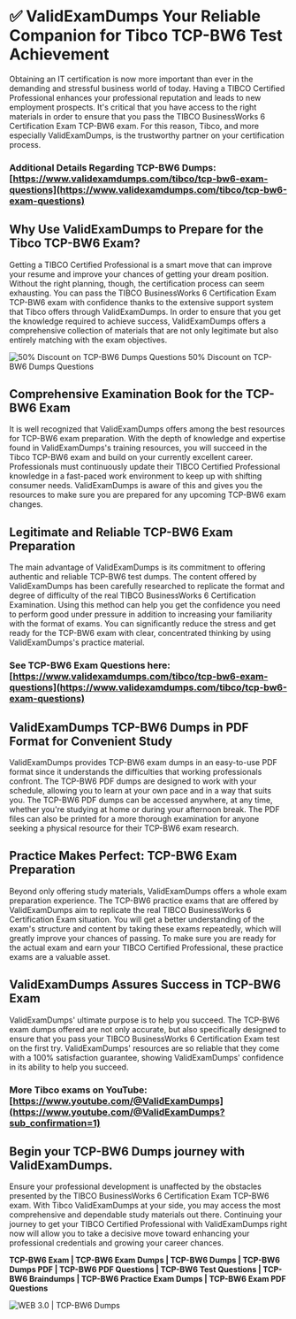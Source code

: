# ✅ ValidExamDumps Your Reliable Companion for Tibco TCP-BW6 Test Achievement
Obtaining an IT certification is now more important than ever in the demanding and stressful business world of today. Having a TIBCO Certified Professional enhances your professional reputation and leads to new employment prospects. It's critical that you have access to the right materials in order to ensure that you pass the TIBCO BusinessWorks 6 Certification Exam TCP-BW6 exam. For this reason, Tibco, and more especially ValidExamDumps, is the trustworthy partner on your certification process.

### Additional Details Regarding TCP-BW6 Dumps: **[https://www.validexamdumps.com/tibco/tcp-bw6-exam-questions](https://www.validexamdumps.com/tibco/tcp-bw6-exam-questions)**


## Why Use ValidExamDumps to Prepare for the Tibco TCP-BW6 Exam?
Getting a TIBCO Certified Professional is a smart move that can improve your resume and improve your chances of getting your dream position. Without the right planning, though, the certification process can seem exhausting. You can pass the TIBCO BusinessWorks 6 Certification Exam TCP-BW6 exam with confidence thanks to the extensive support system that Tibco offers through ValidExamDumps. In order to ensure that you get the knowledge required to achieve success, ValidExamDumps offers a comprehensive collection of materials that are not only legitimate but also entirely matching with the exam objectives.

![ 50% Discount on TCP-BW6 Dumps Questions
50% Discount on TCP-BW6 Dumps Questions](https://www.validexamdumps.com/uploads/banners/1705933924_Latest_Exam_B-14.png)

## Comprehensive Examination Book for the TCP-BW6 Exam
It is well recognized that ValidExamDumps offers among the best resources for TCP-BW6 exam preparation. With the depth of knowledge and expertise found in ValidExamDumps's training resources, you will succeed in the Tibco TCP-BW6 exam and build on your currently excellent career. Professionals must continuously update their TIBCO Certified Professional knowledge in a fast-paced work environment to keep up with shifting consumer needs. ValidExamDumps is aware of this and gives you the resources to make sure you are prepared for any upcoming TCP-BW6 exam changes.


## Legitimate and Reliable TCP-BW6 Exam Preparation
The main advantage of ValidExamDumps is its commitment to offering authentic and reliable TCP-BW6 test dumps. The content offered by ValidExamDumps has been carefully researched to replicate the format and degree of difficulty of the real TIBCO BusinessWorks 6 Certification Examination. Using this method can help you get the confidence you need to perform good under pressure in addition to increasing your familiarity with the format of exams. You can significantly reduce the stress and get ready for the TCP-BW6 exam with clear, concentrated thinking by using ValidExamDumps's practice material.


### See TCP-BW6 Exam Questions here: **[https://www.validexamdumps.com/tibco/tcp-bw6-exam-questions](https://www.validexamdumps.com/tibco/tcp-bw6-exam-questions)**


## ValidExamDumps TCP-BW6 Dumps in PDF Format for Convenient Study
ValidExamDumps provides TCP-BW6 exam dumps in an easy-to-use PDF format since it understands the difficulties that working professionals confront. The TCP-BW6 PDF dumps are designed to work with your schedule, allowing you to learn at your own pace and in a way that suits you. The TCP-BW6 PDF dumps can be accessed anywhere, at any time, whether you're studying at home or during your afternoon break. The PDF files can also be printed for a more thorough examination for anyone seeking a physical resource for their TCP-BW6 exam research.


## Practice Makes Perfect: TCP-BW6 Exam Preparation
Beyond only offering study materials, ValidExamDumps offers a whole exam preparation experience. The TCP-BW6 practice exams that are offered by ValidExamDumps aim to replicate the real TIBCO BusinessWorks 6 Certification Exam situation. You will get a better understanding of the exam's structure and content by taking these exams repeatedly, which will greatly improve your chances of passing. To make sure you are ready for the actual exam and earn your TIBCO Certified Professional, these practice exams are a valuable asset.


## ValidExamDumps Assures Success in TCP-BW6 Exam
ValidExamDumps' ultimate purpose is to help you succeed. The TCP-BW6 exam dumps offered are not only accurate, but also specifically designed to ensure that you pass your TIBCO BusinessWorks 6 Certification Exam test on the first try. ValidExamDumps' resources are so reliable that they come with a 100% satisfaction guarantee, showing ValidExamDumps' confidence in its ability to help you succeed.


### More Tibco exams on YouTube: **[https://www.youtube.com/@ValidExamDumps](https://www.youtube.com/@ValidExamDumps?sub_confirmation=1)**


## Begin your TCP-BW6 Dumps journey with ValidExamDumps.
Ensure your professional development is unaffected by the obstacles presented by the TIBCO BusinessWorks 6 Certification Exam TCP-BW6 exam. With Tibco ValidExamDumps at your side, you may access the most comprehensive and dependable study materials out there. Continuing your journey to get your TIBCO Certified Professional with ValidExamDumps right now will allow you to take a decisive move toward enhancing your professional credentials and growing your career chances.


**TCP-BW6 Exam | TCP-BW6 Exam Dumps | TCP-BW6 Dumps | TCP-BW6 Dumps PDF | TCP-BW6 PDF Questions | TCP-BW6 Test Questions | TCP-BW6 Braindumps | TCP-BW6 Practice Exam Dumps | TCP-BW6 Exam PDF Questions**

![ WEB 3.0 | TCP-BW6 Dumps](https://www.validexamdumps.com/uploads/banners/1705910515_New_Exam_Banner_-_12.png.png)
